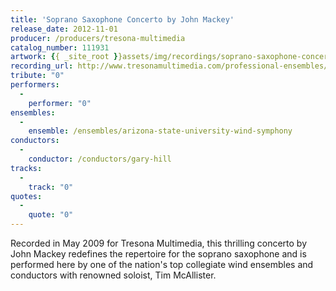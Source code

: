 ```yaml
---
title: 'Soprano Saxophone Concerto by John Mackey'
release_date: 2012-11-01
producer: /producers/tresona-multimedia
catalog_number: 111931
artwork: {{ _site_root }}assets/img/recordings/soprano-saxophone-concerto-by-john-mackey.jpg
recording_url: http://www.tresonamultimedia.com/professional-ensembles/product/Concerto-for-Soprano-Saxophone-and-Wind-Ensemble-by-John-Mackey/111931
tribute: "0"
performers: 
  -
    performer: "0"
ensembles: 
  -
    ensemble: /ensembles/arizona-state-university-wind-symphony
conductors: 
  -
    conductor: /conductors/gary-hill
tracks: 
  -
    track: "0"
quotes: 
  -
    quote: "0"
---
```

Recorded in May 2009 for Tresona Multimedia, this thrilling concerto by John Mackey redefines the repertoire for the soprano saxophone and is performed here by one of the nation's top collegiate wind ensembles and conductors with renowned soloist, Tim McAllister.